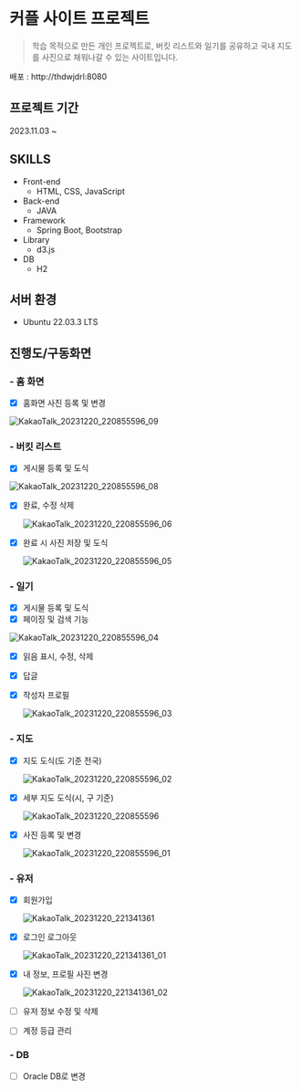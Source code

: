 # 커플 사이트 프로젝트

> 학습 목적으로 만든 개인 프로젝트로, 버킷 리스트와 일기를 공유하고 국내 지도를 사진으로 채워나갈 수 있는 사이트입니다. 

 배포 : http://thdwjdrl:8080


## 프로젝트 기간
2023.11.03 ~

## SKILLS
- Front-end
	- HTML, CSS, JavaScript
- Back-end
	- JAVA 
- Framework
	- Spring Boot, Bootstrap 
- Library
	- d3.js
- DB
	- H2

## 서버 환경
- Ubuntu 22.03.3 LTS

## 진행도/구동화면
 ### - 홈 화면
 - [x] 홈화면 사진 등록 및 변경

![KakaoTalk_20231220_220855596_09](https://github.com/thdwjdrl401/MySite/assets/56518110/b3714770-5e9f-467d-a1bd-d944f7a0155d)

###  - 버킷 리스트
- [x] 게시물 등록 및 도식

 ![KakaoTalk_20231220_220855596_08](https://github.com/thdwjdrl401/MySite/assets/56518110/26d2f104-ea0f-41fb-a208-dfdd329b00f0)
- [x] 완료, 수정 삭제
      
	![KakaoTalk_20231220_220855596_06](https://github.com/thdwjdrl401/MySite/assets/56518110/d62af4be-cd5e-4074-9917-3c65ee37aafa)
- [x] 완료 시 사진 저장 및 도식
      
	![KakaoTalk_20231220_220855596_05](https://github.com/thdwjdrl401/MySite/assets/56518110/421836f7-dc4a-45b8-8475-ae4e14888c45)

###  - 일기
- [x] 게시물 등록 및 도식
- [x] 페이징 및 검색 기능

 ![KakaoTalk_20231220_220855596_04](https://github.com/thdwjdrl401/MySite/assets/56518110/c5c6d560-98c6-49ff-9e6f-c9c3d742d55a)
- [x] 읽음 표시, 수정, 삭제
- [x] 답글
- [x] 작성자 프로필
 
	![KakaoTalk_20231220_220855596_03](https://github.com/thdwjdrl401/MySite/assets/56518110/0e262af3-c18b-4826-9812-60aec5ba3a6d)
	  
### - 지도
- [x] 지도 도식(도 기준 전국)
      
	![KakaoTalk_20231220_220855596_02](https://github.com/thdwjdrl401/MySite/assets/56518110/a53b7a32-601f-4b7a-9545-344da3c05e0e)
- [x] 세부 지도 도식(시, 구 기준)
      
	![KakaoTalk_20231220_220855596](https://github.com/thdwjdrl401/MySite/assets/56518110/d97618f7-b707-42a5-9b3b-347bdff8f7c3)
- [x] 사진 등록 및 변경
      
	![KakaoTalk_20231220_220855596_01](https://github.com/thdwjdrl401/MySite/assets/56518110/0d6fa1f9-2e3e-421b-becb-b0173d4859a4)

### - 유저
- [x] 회원가입
     
	![KakaoTalk_20231220_221341361](https://github.com/thdwjdrl401/MySite/assets/56518110/fe0f39f6-724c-416d-a255-de2a2e084224)
- [x] 로그인 로그아웃
     
	![KakaoTalk_20231220_221341361_01](https://github.com/thdwjdrl401/MySite/assets/56518110/a9663c96-ba59-474e-af8c-f7dbf39800a7)

- [x] 내 정보, 프로필 사진 변경
     
	![KakaoTalk_20231220_221341361_02](https://github.com/thdwjdrl401/MySite/assets/56518110/a96b742b-f024-4900-9add-da251eb1cf67)

- [ ] 유저 정보 수정 및 삭제
- [ ] 계정 등급 관리

### - DB
- [ ] Oracle DB로 변경
